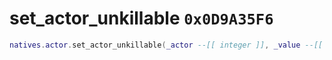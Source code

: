 # set_actor_unkillable `0x0D9A35F6`

```lua
natives.actor.set_actor_unkillable(_actor --[[ integer ]], _value --[[ boolean ]])
```